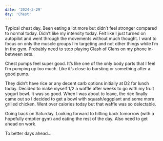 ```yaml
---
date: '2024-2-29'
day: 'Chest'
---
```


Typical chest day. Been eating a lot more but didn’t feel stronger compared to normal today. Didn’t like my intensity today. Felt like I just turned on autopilot and went through the movements without much thought. I want to focus on only the muscle groups I’m targeting and not other things while I’m in the gym. Probably need to stop playing Clash of Clans on my phone in-between sets.

Chest pumps feel super good. It’s like one of the only body parts that I feel I’m pumping up too much. Like it’s close to bursting or something after a good pump.

They didn’t have rice or any decent carb options initially at D2 for lunch today. Decided to make myself 1/2 a waffle after weeks to go with my fruit yogurt bowl. It was so good. When I was about to leave, the rice finally came out so I decided to get a bowl with squash/eggplant and some more grilled chicken. Went over calories today but that waffle was so delectable.

Going back on Saturday. Looking forward to hitting back tomorrow (with a hopefully emptier gym) and eating the rest of the day. Also need to get ahead on work.

To better days ahead…